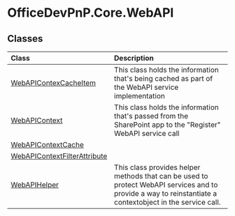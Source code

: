 # OfficeDevPnP.Core.WebAPI
## Classes
|**Class**|**Description**|
|:-----|:-----|
|[WebAPIContexCacheItem](OfficeDevPnP.Core.WebAPI.WebAPIContexCacheItem.md)|This class holds the information that's being cached as part of the WebAPI service implementation|
|[WebAPIContext](OfficeDevPnP.Core.WebAPI.WebAPIContext.md)|This class holds the information that's passed from the SharePoint app to the "Register" WebAPI service call|
|[WebAPIContextCache](OfficeDevPnP.Core.WebAPI.WebAPIContextCache.md)||
|[WebAPIContextFilterAttribute](OfficeDevPnP.Core.WebAPI.WebAPIContextFilterAttribute.md)||
|[WebAPIHelper](OfficeDevPnP.Core.WebAPI.WebAPIHelper.md)|This class provides helper methods that can be used to protect WebAPI services and to provide a way to reinstantiate a contextobject in the service call.|
